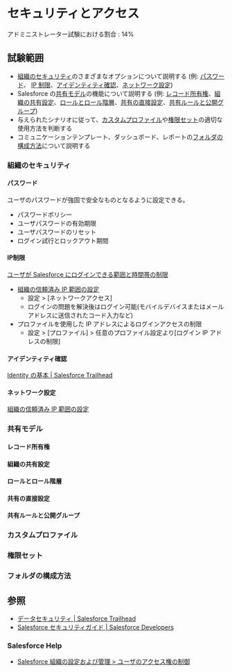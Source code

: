# セキュリティとアクセス

アドミニストレーター試験における割合 : 14%

## 試験範囲

- [組織のセキュリティ](security-and-access.md#組織のセキュリティ)のさまざまなオプションについて説明する (例: [パスワード](security-and-access.md#パスワード)、 [IP 制限](security-and-access.md#IP制限)、[アイデンティティ確認](security-and-access.md#アイデンティティ確認)、[ネットワーク設定](security-and-access.md#ネットワーク設定))
- Salesforce の[共有モデル](security-and-access.md#共有モデル)の機能について説明する (例: [レコード所有権](security-and-access.md#レコード所有権)、[組織の共有設定](security-and-access.md#組織の共有設定)、[ロールとロール階層](security-and-access.md#ロールとロール階層)、[共有の直接設定](security-and-access.md#共有の直接設定)、[共有ルールと公開グループ](security-and-access.md#共有ルールと公開グループ))
- 与えられたシナリオに従って、[カスタムプロファイル](security-and-access.md#カスタムプロファイル)や[権限セット](security-and-access.md#権限セット)の適切な使用方法を判断する
- コミュニケーションテンプレート、ダッシュボード、レポートの[フォルダの構成方法](security-and-access.md#フォルダの構成方法)について説明する


### 組織のセキュリティ


#### パスワード

ユーザのパスワードが強固で安全なものとなるように設定できる。

- パスワードポリシー
- ユーザパスワードの有効期限
- ユーザパスワードのリセット
- ログイン試行とロックアウト期間

#### IP制限

[ユーザが Salesforce にログインできる範囲と時間帯の制限](https://help.salesforce.com/articleView?id=admin_loginrestrict.htm&type=5)

- [組織の信頼済み IP 範囲の設定](https://help.salesforce.com/articleView?id=security_networkaccess.htm&type=5)
  - 設定 > [ネットワークアクセス]
  - ログインの問題を解決後はログイン可能(モバイルデバイスまたはメールアドレスに送信されたコード入力など)
- プロファイルを使用した IP アドレスによるログインアクセスの制限
  - 設定 > [プロファイル] > 任意のプロファイル設定より[ログイン IP アドレスの制限]

#### アイデンティティ確認

[Identity の基本 | Salesforce Trailhead](https://trailhead.salesforce.com/ja/content/learn/modules/identity_basics)

#### ネットワーク設定

[組織の信頼済み IP 範囲の設定](https://help.salesforce.com/articleView?id=security_networkaccess.htm&type=5)

### 共有モデル



#### レコード所有権


#### 組織の共有設定


#### ロールとロール階層


#### 共有の直接設定


#### 共有ルールと公開グループ


### カスタムプロファイル


### 権限セット


### フォルダの構成方法


## 参照

- [データセキュリティ | Salesforce Trailhead](https://trailhead.salesforce.com/ja/content/learn/modules/data_security)
- [Salesforce セキュリティガイド | Salesforce Developers](https://developer.salesforce.com/docs/atlas.ja-jp.securityImplGuide.meta/securityImplGuide/salesforce_security_guide.htm)

### Salesforce Help

- [Salesforce 組織の設定および管理 > ユーザのアクセス権の制御](https://help.salesforce.com/articleView?id=security_data_access.htm&type=5)
